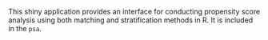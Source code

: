 This shiny application provides an interface for conducting propensity score analysis using both matching and stratification methods in R. It is included in the `psa`.

